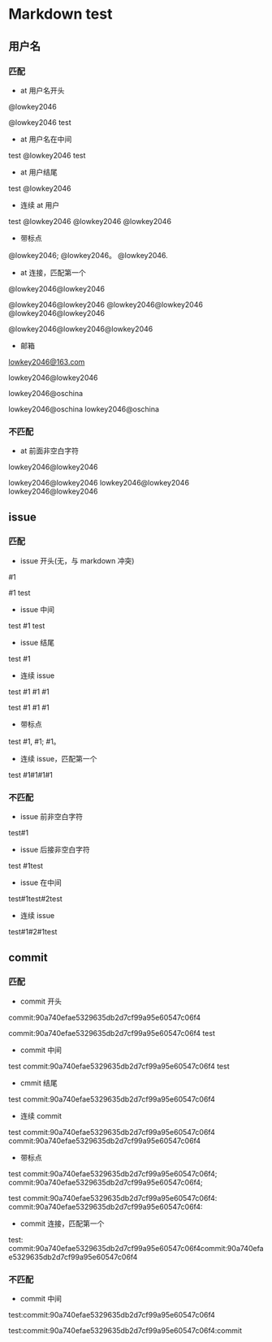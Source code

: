 # Markdown test

## 用户名

### 匹配

* at 用户名开头

@lowkey2046

@lowkey2046 test

* at 用户名在中间

test @lowkey2046 test

* at 用户结尾

test @lowkey2046

* 连续 at 用户

test @lowkey2046 @lowkey2046 @lowkey2046

* 带标点

@lowkey2046; @lowkey2046。 @lowkey2046.


* at 连接，匹配第一个

@lowkey2046@lowkey2046

@lowkey2046@lowkey2046 @lowkey2046@lowkey2046 @lowkey2046@lowkey2046

@lowkey2046@lowkey2046@lowkey2046

* 邮箱

lowkey2046@163.com

lowkey2046@lowkey2046

lowkey2046@oschina

lowkey2046@oschina lowkey2046@oschina

### 不匹配

* at 前面非空白字符

lowkey2046@lowkey2046

lowkey2046@lowkey2046 lowkey2046@lowkey2046 lowkey2046@lowkey2046

## issue

### 匹配

* issue 开头(无，与 markdown 冲突)

#1

#1 test

* issue 中间

test #1 test

* issue 结尾

test #1

* 连续 issue

test #1 #1 #1

test #1 #1 #1

* 带标点

test #1, #1; #1。

* 连续 issue，匹配第一个

test #1#1#1#1

### 不匹配

* issue 前非空白字符

test#1

* issue 后接非空白字符

test #1test

* issue 在中间

test#1test#2test

* 连续 issue

test#1#2#1test

## commit

### 匹配

* commit 开头

commit:90a740efae5329635db2d7cf99a95e60547c06f4

commit:90a740efae5329635db2d7cf99a95e60547c06f4 test

* commit 中间

test commit:90a740efae5329635db2d7cf99a95e60547c06f4 test

* cmmit 结尾

test commit:90a740efae5329635db2d7cf99a95e60547c06f4

* 连续 commit

test commit:90a740efae5329635db2d7cf99a95e60547c06f4 commit:90a740efae5329635db2d7cf99a95e60547c06f4

* 带标点

test commit:90a740efae5329635db2d7cf99a95e60547c06f4; commit:90a740efae5329635db2d7cf99a95e60547c06f4;

test commit:90a740efae5329635db2d7cf99a95e60547c06f4: commit:90a740efae5329635db2d7cf99a95e60547c06f4:

* commit 连接，匹配第一个

test: commit:90a740efae5329635db2d7cf99a95e60547c06f4commit:90a740efae5329635db2d7cf99a95e60547c06f4

### 不匹配

* commit 中间

test:commit:90a740efae5329635db2d7cf99a95e60547c06f4

test:commit:90a740efae5329635db2d7cf99a95e60547c06f4:commit


